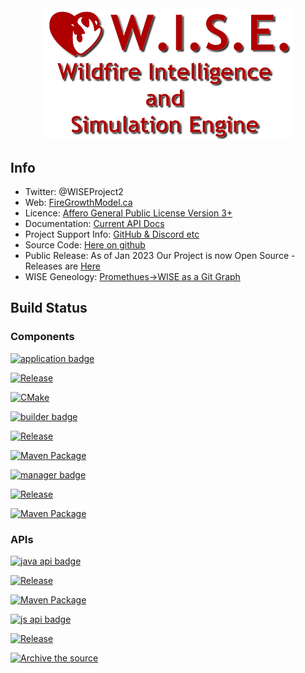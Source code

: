 
<div align="center">
<a target="_blank" href="https://github.com/WISE-Developers/Project_issues"><img alt ="WISE social image" width="400px" src="https://raw.githubusercontent.com/WISE-Developers/Project_issues/main/wiserepo.png" /></a>

</div>


## Info
- Twitter: @WISEProject2
- Web: [FireGrowthModel.ca](https://firegrowthmodel.ca/pages/wise_overview_e.html)
- Licence: [Affero General Public License Version 3+](https://www.gnu.org/licenses/agpl-3.0.en.html)
- Documentation: [Current API Docs](https://firegrowthmodel.ca/pages/wise_documentation_e.html)
- Project Support Info: [GitHub & Discord etc](https://firegrowthmodel.ca/pages/wise_support_e.html)
- Source Code: [Here on github](https://github.com/WISE-Developers/WISE_Application)
- Public Release: As of Jan 2023 Our Project is now Open Source - Releases are [Here](https://github.com/WISE-Developers/WISE_Application/releases)
- WISE Geneology: [Promethues->WISE as a Git Graph](https://github.com/WISE-Developers/Project_issues/blob/main/geneology.md)

## Build Status

### Components 

[![application badge](https://badgen.net/badge/WISE%20Application/Repository?icon=github&scale=2)](https://github.com/WISE-Developers/WISE_Application)

[![Release](https://badgen.net/github/release/WISE-Developers/WISE_Application?icon=github&scale=2)](https://github.com/WISE-Developers/WISE_Application/releases/latest)

[![CMake](https://github.com/WISE-Developers/WISE_Application/actions/workflows/cmake.yml/badge.svg?branch=main)](https://github.com/WISE-Developers/WISE_Application/actions/workflows/cmake.yml)

[![builder badge](https://badgen.net/badge/WISE%20Builder/Repository?icon=github&scale=2)](https://github.com/WISE-Developers/WISE_Builder_Component)

[![Release](https://badgen.net/github/release/WISE-Developers/WISE_Builder_Component?icon=github&scale=2)](https://github.com/WISE-Developers/WISE_Builder_Component/releases/latest)

[![Maven Package](https://github.com/WISE-Developers/WISE_Builder_Component/actions/workflows/maven-publish.yml/badge.svg)](https://github.com/WISE-Developers/WISE_Builder_Component/actions/workflows/maven-publish.yml)

[![manager badge](https://badgen.net/badge/WISE%20Manager/Repository?icon=github&scale=2)](https://github.com/WISE-Developers/WISE_Manager_Component)

[![Release](https://badgen.net/github/release/WISE-Developers/WISE_Manager_Component?icon=github&scale=2)](https://github.com/WISE-Developers/WISE_Manager_Component/releases/latest)

[![Maven Package](https://github.com/WISE-Developers/WISE_Manager_Component/actions/workflows/maven-publish.yml/badge.svg)](https://github.com/WISE-Developers/WISE_Manager_Component/actions/workflows/maven-publish.yml)

### APIs

[![java api badge](https://badgen.net/badge/WISE%20Java%20API/Repository?icon=github&scale=2)](https://github.com/WISE-Developers/WISE_Java_API)

[![Release](https://badgen.net/github/release/WISE-Developers/WISE_Java_API?icon=github&scale=2)](https://github.com/WISE-Developers/WISE_Java_API/releases/latest)

[![Maven Package](https://github.com/WISE-Developers/WISE_Java_API/actions/workflows/maven-publish.yml/badge.svg)](https://github.com/WISE-Developers/WISE_Java_API/actions/workflows/maven-publish.yml)

[![js api badge](https://badgen.net/badge/WISE%20JS%20API/Repository?icon=github&scale=2)](https://github.com/WISE-Developers/WISE_JS_API)

[![Release](https://badgen.net/github/release/WISE-Developers/WISE_JS_API?icon=github&scale=2)](https://github.com/WISE-Developers/WISE_JS_API/releases/latest)

[![Archive the source](https://github.com/WISE-Developers/WISE_JS_API/actions/workflows/archive.yml/badge.svg)](https://github.com/WISE-Developers/WISE_JS_API/actions/workflows/archive.yml)
